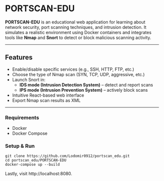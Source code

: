 # PORTSCAN-EDU

**PORTSCAN-EDU** is an educational web application for learning about network security, port scanning techniques, and intrusion detection. It simulates a realistic environment using Docker containers and integrates tools like **Nmap** and **Snort** to detect or block malicious scanning activity.

---

## Features

- Enable/disable specific services (e.g., SSH, HTTP, FTP, etc.)
- Choose the type of Nmap scan (SYN, TCP, UDP, aggressive, etc.)
- Launch Snort in:
  - **IDS mode (Intrusion Detection System)** – detect and report scans
  - **IPS mode (Intrusion Prevention System)** – actively block scans
- Intuitive React-based web interface
- Export Nmap scan results as XML

---

### Requirements

- Docker
- Docker Compose

### Setup & Run

```
git clone https://github.com/Lodomir0912/portscan_edu.git
cd portscan_edu/PORTSCAN-EDU
docker-compose up --build
```

Lastly, visit http://localhost:8080.
